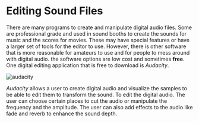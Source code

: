 # Editing Sound Files

There are many programs to create and manipulate digital audio files. Some are professional grade and used in sound booths to create the sounds for music and the scores for movies. These may have special features or have a larger set of tools for the editor to use. However, there is other software that is more reasonable for amateurs to use and for people to mess around with digital audio. the software options are low cost and sometimes **free**. One digital editing application that is free to download is _Audacity_.

![audacity](https://i.pcmag.com/imagery/reviews/05r7UUqlfhfATKgQEtc1pn0-22.fit_lim.size_1050x.jpg)

_Audacity_ allows a user to create digital audio and visualize the samples to be able to edit them to transform the sound. To edit the digital audio. The user can choose certain places to cut the audio or manipulate the frequency and the amplitude. The user can also add effects to the audio like fade and reverb to enhance the sound depth.      
